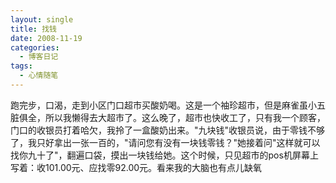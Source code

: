 ```yaml
---
layout: single
title: 找钱
date: 2008-11-19
categories:
  - 博客日记
tags:
  - 心情随笔
---
```


跑完步，口渴，走到小区门口超市买酸奶喝。这是一个袖珍超市，但是麻雀虽小五脏俱全，所以我懒得去大超市了。这么晚了，超市也快收工了，只有我一个顾客，门口的收银员打着哈欠，我拎了一盒酸奶出来。\"九块钱\"收银员说，由于零钱不够了，我只好拿出一张一百的，\"请问您有没有一块钱零钱？\"她接着问\"这样就可以找你九十了\"，翻遍口袋，摸出一块钱给她。这个时候，只见超市的pos机屏幕上写着：收101.00元、应找零92.00元。看来我的大脑也有点儿缺氧
